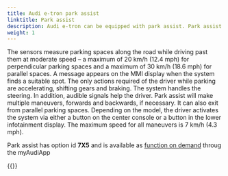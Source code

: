 ```yaml
---
title: Audi e-tron park assist
linktitle: Park assist
description: Audi e-tron can be equipped with park assist. Park assist can automatically steer the car into parallel or perpendicular parking spaces. It uses ultrasonic sensors located in the front and rear bumpers and on the sides. The driver only has to accelerate, brake and shift gears.
weight: 1
---
```


The sensors measure parking spaces along the road while driving past them at moderate speed – a maximum of 20 km/h (12.4 mph) for perpendicular parking spaces and a maximum of 30 km/h (18.6 mph) for parallel spaces. A message appears on the MMI display when the system finds a suitable spot. The only actions required of the driver while parking are accelerating, shifting gears and braking. The system handles the steering. In addition, audible signals help the driver. Park assist will make multiple maneuvers, forwards and backwards, if necessary. It can also exit from parallel parking spaces. Depending on the model, the driver activates the system via either a button on the center console or a button in the lower infotainment display. The maximum speed for all maneuvers is 7 km/h (4.3 mph).

Park assist has option id **7X5** and is available as [function on demand](../../fod) throug the myAudiApp

{{<children description="true" />}}
